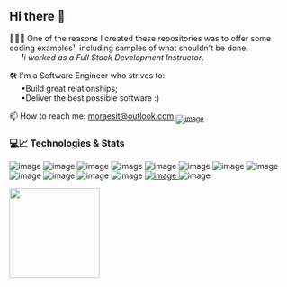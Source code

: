 ## Hi there 👋

<!--
**moraeslucas/moraeslucas** is a ✨ _special_ ✨ repository because its `README.md` (this file) appears on my GitHub profile.

Here are some ideas to get started:

- 👋 Hi there ...
- 🛠 I’m currently working on ...
- 💬 Ask me about ...
- 📫 How to reach me: ...
- 😄 Pronouns: ...
- ⚡ Fun fact: ...
- Include WhatsApp: <a href="https://wa.me/3519" target="_blank">
                      <img src="https://img.shields.io/badge/WhatsApp-6cb221?style=plastic-square&logo=whatsapp&logoColor=white"/>
                    </a>
- GitHub Stats:
  <br>
  <img height="160em" src="https://github-readme-stats.vercel.app/api?username=moraeslucas&show_icons=true&include_all_commits=true&hide=contribs"/>
-->

👨🏻‍💻 One of the reasons I created these repositories was to offer some coding examples¹, including samples of what shouldn't be done.
<br>
  <b>¹</b>_i worked as a Full Stack Development Instructor_.

🛠 I'm a Software Engineer who strives to:
<br>
  •Build great relationships;
<br>
  •Deliver the best possible software :)

📫 How to reach me: moraesit@outlook.com 
<sub>
  [![image](https://img.shields.io/badge/-LinkedIn-blue?style=plastic-square&logo=Linkedin&logoColor=white)](https://www.linkedin.com/in/moraeslucas)
</sub>

### 💻📈 Technologies & Stats
![image](https://img.shields.io/badge/c%23-%23239120.svg?&style=for-the-badge&logo=c-sharp&logoColor=white)
![image](https://img.shields.io/badge/JavaScript-F7DF1E?style=for-the-badge&logo=javascript&logoColor=black)
![image](https://img.shields.io/badge/Microsoft_SQL_Server-CC2927?style=for-the-badge&logo=microsoft-sql-server&logoColor=white)
![image](https://img.shields.io/badge/HTML5-E34F26?style=for-the-badge&logo=html5&logoColor=white)
![image](https://img.shields.io/badge/CSS3-1572B6?style=for-the-badge&logo=css3&logoColor=white)
![image](https://img.shields.io/badge/.NET-512BD4?style=for-the-badge&logo=dotnet&logoColor=white)
![image](https://img.shields.io/badge/Node.js-43853D?style=for-the-badge&logo=node.js&logoColor=white)
![image](https://img.shields.io/badge/React-20232A?style=for-the-badge&logo=react&logoColor=61DAFB)
![image](https://img.shields.io/badge/Jira-0052CC?style=for-the-badge&logo=Jira&logoColor=white)
![image](https://img.shields.io/badge/Azure_DevOps-0078D7?style=for-the-badge&logo=azure-devops&logoColor=white)
![image](https://img.shields.io/badge/azure-%230072C6.svg?&style=for-the-badge&logo=azure-devops&logoColor=white)
![image](https://img.shields.io/badge/Docker-2496ED?style=for-the-badge&logo=docker&logoColor=white)
<a href="https://www.hackerrank.com/moraeslucas">
   ![image](https://img.shields.io/badge/-Hackerrank-29B35B?style=for-the-badge&logo=HackerRank&logoColor=white)
</a>
![image](https://img.shields.io/badge/Git-F05032?style=for-the-badge&logo=git&logoColor=white)
<!-- GitHub Stats -->
<div align="left">
   <a href="https://github.com/moraeslucas">
      <img height="160em" src="https://github-readme-stats.vercel.app/api/top-langs/?username=moraeslucas&layout=compact&langs_count=8&hide=COBOL"/>
   </a>
</div>

